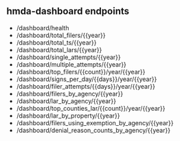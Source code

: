 ## hmda-dashboard endpoints

- /dashboard/health
- /dashboard/total_filers/{{year}}
- /dashboard/total_ts/{{year}}
- /dashboard/total_lars/{{year}}
- /dashboard/single_attempts/{{year}}
- /dashboard/multiple_attempts/{{year}}
- /dashboard/top_filers/{{count}}/year/{{year}}
- /dashboard/signs_per_day/{{days}}/year/{{year}}
- /dashboard/filer_attempts/{{days}}/year/{{year}}
- /dashboard/filers_by_agency/{{year}}
- /dashboard/lar_by_agency/{{year}}
- /dashboard/top_counties_lar/{{count}}/year/{{year}}
- /dashboard/lar_by_property/{{year}}
- /dashboard/filers_using_exemption_by_agency/{{year}}
- /dashboard/denial_reason_counts_by_agency/{{year}}

